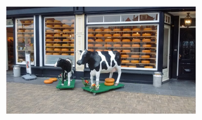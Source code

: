 <!-- 
.. title: پیاده‌روی در دلفت-عصر بیست و دو می دوهزار و پانزده
.. slug: 2015-05-22-lopen-in-delft
.. date: 2015-05-22 20:14:54 UTC+02:00
.. tags: 
.. category: پیاده‌روی در دلفت
.. link: 
.. description: 
.. type: text
-->

![delft](/20150522_delft_small.jpg)

